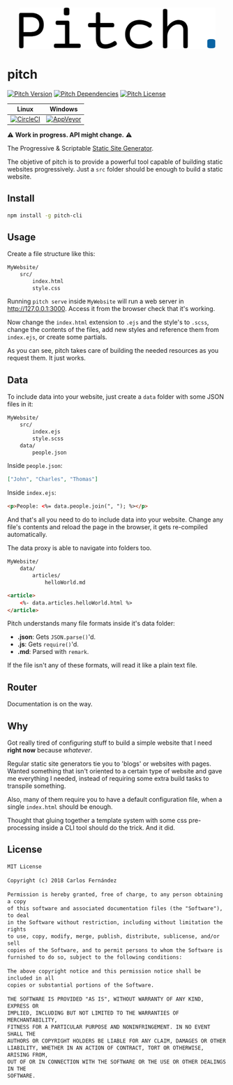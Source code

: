 <p align="center">
    <img width="450" src="https://raw.githubusercontent.com/Sirikon/pitch/master/github-assets/logo.svg?sanitize=true" />
</p>

# pitch #
[![Pitch Version](https://img.shields.io/npm/v/pitch-cli.svg)](https://www.npmjs.com/package/pitch-cli) 
[![Pitch Dependencies](https://david-dm.org/sirikon/pitch.svg)](https://david-dm.org/sirikon/pitch)
[![Pitch License](https://img.shields.io/npm/l/pitch-cli.svg)](https://github.com/Sirikon/pitch/blob/master/LICENSE)


| Linux | Windows |
|-|-|
|[![CircleCI](https://circleci.com/gh/Sirikon/pitch.svg?style=svg)](https://circleci.com/gh/Sirikon/pitch)|[![AppVeyor](https://ci.appveyor.com/api/projects/status/8lfm0qtq7pw34ol0?svg=true)](https://ci.appveyor.com/project/Sirikon/pitch)|

⚠️ **Work in progress. API might change.** ⚠️

The Progressive & Scriptable [Static Site Generator](https://peterthaleikis.com/posts/introduction-to-static-site-generators).

The objetive of pitch is to provide a powerful tool capable of building static websites progressively. Just a `src` folder should be enough to build a static website.

## Install ##

```bash
npm install -g pitch-cli
```

## Usage ##

Create a file structure like this:

```
MyWebsite/
    src/
        index.html
        style.css
```

Running `pitch serve` inside `MyWebsite` will run a web server in http://127.0.0.1:3000. Access it from the browser check that it's working.

Now change the `index.html` extension to `.ejs` and the style's to `.scss`, change the contents of the files, add new styles and reference them from `index.ejs`, or create some partials.

As you can see, pitch takes care of building the needed resources as you request them. It just works.

## Data ##

To include data into your website, just create a `data` folder with some JSON files in it:

```
MyWebsite/
    src/
        index.ejs
        style.scss
    data/
        people.json
```

Inside `people.json`:
```json
["John", "Charles", "Thomas"]
```

Inside `index.ejs`:
```html
<p>People: <%= data.people.join(", "); %></p>
```

And that's all you need to do to include data into your website. Change any file's contents and reload the page in the browser, it gets re-compiled automatically.

The data proxy is able to navigate into folders too.

```
MyWebsite/
    data/
        articles/
            helloWorld.md
```

```html
<article>
    <%- data.articles.helloWorld.html %>
</article>
```

Pitch understands many file formats inside it's data folder:

 - **.json**: Gets `JSON.parse()`'d.
 - **.js**: Gets `require()`'d.
 - **.md**: Parsed with `remark`.

If the file isn't any of these formats, will read it like a plain text file.

## Router ##

Documentation is on the way.

## Why ##

Got really tired of configuring stuff to build a simple website that I need **right now** because _whatever_.

Regular static site generators tie you to 'blogs' or websites with pages. Wanted something that isn't oriented to a certain type of website and gave me everything I needed, instead of requiring some extra build tasks to transpile something.

Also, many of them require you to have a default configuration file, when a single `index.html` should be enough.

Thought that gluing together a template system with some css pre-processing inside a CLI tool should do the trick. And it did.

## License ##

```
MIT License

Copyright (c) 2018 Carlos Fernández

Permission is hereby granted, free of charge, to any person obtaining a copy
of this software and associated documentation files (the "Software"), to deal
in the Software without restriction, including without limitation the rights
to use, copy, modify, merge, publish, distribute, sublicense, and/or sell
copies of the Software, and to permit persons to whom the Software is
furnished to do so, subject to the following conditions:

The above copyright notice and this permission notice shall be included in all
copies or substantial portions of the Software.

THE SOFTWARE IS PROVIDED "AS IS", WITHOUT WARRANTY OF ANY KIND, EXPRESS OR
IMPLIED, INCLUDING BUT NOT LIMITED TO THE WARRANTIES OF MERCHANTABILITY,
FITNESS FOR A PARTICULAR PURPOSE AND NONINFRINGEMENT. IN NO EVENT SHALL THE
AUTHORS OR COPYRIGHT HOLDERS BE LIABLE FOR ANY CLAIM, DAMAGES OR OTHER
LIABILITY, WHETHER IN AN ACTION OF CONTRACT, TORT OR OTHERWISE, ARISING FROM,
OUT OF OR IN CONNECTION WITH THE SOFTWARE OR THE USE OR OTHER DEALINGS IN THE
SOFTWARE.
```
